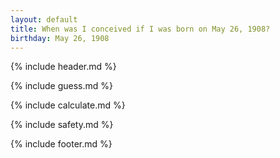 ```yaml
---
layout: default
title: When was I conceived if I was born on May 26, 1908?
birthday: May 26, 1908
---
```


{% include header.md %}

{% include guess.md %}

{% include calculate.md %}

{% include safety.md %}

{% include footer.md %}



